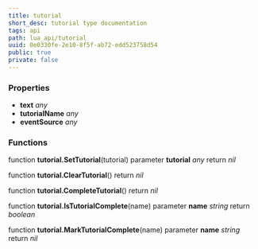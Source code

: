 ```yaml
---
title: tutorial
short_desc: tutorial type documentation
tags: api
path: lua_api/tutorial
uuid: 0e0330fe-2e10-8f5f-ab72-edd523758d54
public: true
private: false
---
```




### Properties

* **text** *any* 
* **tutorialName** *any* 
* **eventSource** *any* 

### Functions

function **tutorial.SetTutorial**(tutorial)
  parameter **tutorial** *any*
  return *nil*

function **tutorial.ClearTutorial**()
  return *nil*

function **tutorial.CompleteTutorial**()
  return *nil*

function **tutorial.IsTutorialComplete**(name)
  parameter **name** *string*
  return *boolean*

function **tutorial.MarkTutorialComplete**(name)
  parameter **name** *string*
  return *nil*
